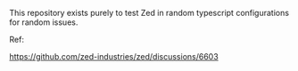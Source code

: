 This repository exists purely to test Zed in random typescript configurations for random issues. 

Ref:

https://github.com/zed-industries/zed/discussions/6603
